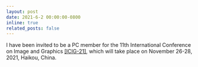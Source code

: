 ```yaml
---
layout: post
date: 2021-6-2 00:00:00-0800
inline: true
related_posts: false
---
```


I have been invited to be a PC member for the 11th International Conference on Image and Graphics [[ICIG-21]](http://icig2021.csig.org.cn/), which will take place on November 26-28, 2021, Haikou, China.
